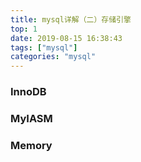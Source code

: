 ```yaml
---
title: mysql详解（二）存储引擎
top: 1
date: 2019-08-15 16:38:43
tags: ["mysql"]
categories: "mysql"
---
```


### InnoDB

### MyIASM

### Memory

